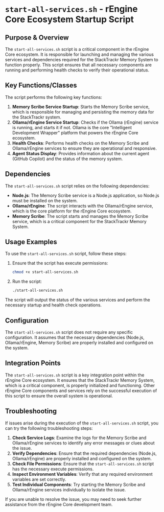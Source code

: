 # `start-all-services.sh` - rEngine Core Ecosystem Startup Script

## Purpose & Overview

The `start-all-services.sh` script is a critical component in the rEngine Core ecosystem. It is responsible for launching and managing the various services and dependencies required for the StackTrackr Memory System to function properly. This script ensures that all necessary components are running and performing health checks to verify their operational status.

## Key Functions/Classes

The script performs the following key functions:

1. **Memory Scribe Service Startup**: Starts the Memory Scribe service, which is responsible for managing and persisting the memory data for the StackTrackr system.
2. **Ollama/rEngine Service Startup**: Checks if the Ollama (rEngine) service is running, and starts it if not. Ollama is the core "Intelligent Development Wrapper" platform that powers the rEngine Core ecosystem.
3. **Health Checks**: Performs health checks on the Memory Scribe and Ollama/rEngine services to ensure they are operational and responsive.
4. **Agent Status Display**: Provides information about the current agent (GitHub Copilot) and the status of the memory system.

## Dependencies

The `start-all-services.sh` script relies on the following dependencies:

- **Node.js**: The Memory Scribe service is a Node.js application, so Node.js must be installed on the system.
- **Ollama/rEngine**: The script interacts with the Ollama/rEngine service, which is the core platform for the rEngine Core ecosystem.
- **Memory Scribe**: The script starts and manages the Memory Scribe service, which is a critical component for the StackTrackr Memory System.

## Usage Examples

To use the `start-all-services.sh` script, follow these steps:

1. Ensure that the script has execute permissions:

   ```bash
   chmod +x start-all-services.sh
   ```

1. Run the script:

   ```bash
   ./start-all-services.sh
   ```

The script will output the status of the various services and perform the necessary startup and health check operations.

## Configuration

The `start-all-services.sh` script does not require any specific configuration. It assumes that the necessary dependencies (Node.js, Ollama/rEngine, Memory Scribe) are properly installed and configured on the system.

## Integration Points

The `start-all-services.sh` script is a key integration point within the rEngine Core ecosystem. It ensures that the StackTrackr Memory System, which is a critical component, is properly initialized and functioning. Other rEngine Core components and services rely on the successful execution of this script to ensure the overall system is operational.

## Troubleshooting

If issues arise during the execution of the `start-all-services.sh` script, you can try the following troubleshooting steps:

1. **Check Service Logs**: Examine the logs for the Memory Scribe and Ollama/rEngine services to identify any error messages or clues about the issue.
2. **Verify Dependencies**: Ensure that the required dependencies (Node.js, Ollama/rEngine) are properly installed and configured on the system.
3. **Check File Permissions**: Ensure that the `start-all-services.sh` script has the necessary execute permissions.
4. **Inspect Environment Variables**: Verify that any required environment variables are set correctly.
5. **Test Individual Components**: Try starting the Memory Scribe and Ollama/rEngine services individually to isolate the issue.

If you are unable to resolve the issue, you may need to seek further assistance from the rEngine Core development team.
